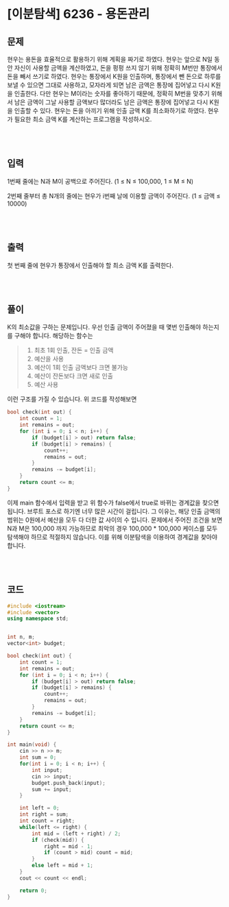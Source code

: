 # [이분탐색] 6236 - 용돈관리

## 문제
현우는 용돈을 효율적으로 활용하기 위해 계획을 짜기로 하였다. 현우는 앞으로 N일 동안 자신이 사용할 금액을 계산하였고, 돈을 펑펑 쓰지 않기 위해 정확히 M번만 통장에서 돈을 빼서 쓰기로 하였다. 현우는 통장에서 K원을 인출하며, 통장에서 뺀 돈으로 하루를 보낼 수 있으면 그대로 사용하고, 모자라게 되면 남은 금액은 통장에 집어넣고 다시 K원을 인출한다. 다만 현우는 M이라는 숫자를 좋아하기 때문에, 정확히 M번을 맞추기 위해서 남은 금액이 그날 사용할 금액보다 많더라도 남은 금액은 통장에 집어넣고 다시 K원을 인출할 수 있다. 현우는 돈을 아끼기 위해 인출 금액 K를 최소화하기로 하였다. 현우가 필요한 최소 금액 K를 계산하는 프로그램을 작성하시오.

<br/>
<br/>

## 입력
1번째 줄에는 N과 M이 공백으로 주어진다. (1 ≤ N ≤ 100,000, 1 ≤ M ≤ N)

2번째 줄부터 총 N개의 줄에는 현우가 i번째 날에 이용할 금액이 주어진다. (1 ≤ 금액 ≤ 10000)

<br/>
<br/>

## 출력
첫 번째 줄에 현우가 통장에서 인출해야 할 최소 금액 K를 출력한다.

<br/>
<br/>

## 풀이
K의 최소값을 구하는 문제입니다. 우선 인출 금액이 주어졌을 때 몇번 인출해야 하는지를 구해야 합니다. 해당하는 함수는

> 1. 최초 1회 인출, 잔돈 = 인출 금액
> 2. 예산을 사용
> 3. 예산이 1회 인출 금액보다 크면 불가능
> 4. 예산이 잔돈보다 크면 새로 인출
> 5. 예산 사용

이런 구조를 가질 수 있습니다. 위 코드를 작성해보면

```cpp
bool check(int out) {
    int count = 1;
    int remains = out;
    for (int i = 0; i < n; i++) {
        if (budget[i] > out) return false;
        if (budget[i] > remains) {
            count++;
            remains = out;
        }
        remains -= budget[i];
    }
    return count <= m;
}
```

이제 main 함수에서 입력을 받고 위 함수가 false에서 true로 바뀌는 경계값을 찾으면 됩니다. 브루트 포스로 하기엔 너무 많은 시간이 걸립니다.
그 이유는, 해당 인출 금액의 범위는 0원에서 예산을 모두 다 더한 값 사이의 수 입니다. 문제에서 주어진 조건을 보면 N과 M은 100,000 까지 가능하므로 최악의 경우 100,000 * 100,000 케이스를 모두 탐색해야 하므로 적절하지 않습니다.
이를 위해 이분탐색을 이용하여 경계값을 찾아야 합니다.

<br/>
<br/>

## 코드

```cpp
#include <iostream>
#include <vector>
using namespace std;


int n, m;
vector<int> budget;

bool check(int out) {
    int count = 1;
    int remains = out;
    for (int i = 0; i < n; i++) {
        if (budget[i] > out) return false;
        if (budget[i] > remains) {
            count++;
            remains = out;
        }
        remains -= budget[i];
    }
    return count <= m;
}

int main(void) {
    cin >> n >> m;
    int sum = 0;
    for(int i = 0; i < n; i++) {
        int input;
        cin >> input;
        budget.push_back(input);
        sum += input;
    }

    int left = 0;
    int right = sum;
    int count = right;
    while(left <= right) {
        int mid = (left + right) / 2;
        if (check(mid)) {
            right = mid - 1;
            if (count > mid) count = mid;
        }
        else left = mid + 1;
    }
    cout << count << endl;

    return 0;
}
```